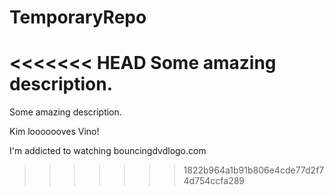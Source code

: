 # TemporaryRepo
<<<<<<< HEAD
Some amazing description.
=======
Some amazing description.

Kim looooooves Vino!

I'm addicted to watching bouncingdvdlogo.com
>>>>>>> 1822b964a1b91b806e4cde77d2f74d754ccfa289
